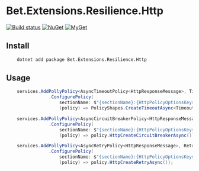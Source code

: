 # Bet.Extensions.Resilience.Http

[![Build status](https://ci.appveyor.com/api/projects/status/tmqs7xbq1aqee3md/branch/master?svg=true)](https://ci.appveyor.com/project/kdcllc/bet-extensions-resilience/branch/master)
[![NuGet](https://img.shields.io/nuget/v/Bet.Extensions.Resilience.Http.svg)](https://www.nuget.org/packages?q=Bet.Extensions.Resilience.Http)
[![MyGet](https://img.shields.io/myget/kdcllc/v/Bet.Extensions.Resilience.Http.svg?label=myget)](https://www.myget.org/F/kdcllc/api/v2)

## Install

```cmd
    dotnet add package Bet.Extensions.Resilience.Http
```


## Usage

```csharp
    services.AddPollyPolicy<AsyncTimeoutPolicy<HttpResponseMessage>, TimeoutPolicyOptions>(HttpPolicyOptionsKeys.HttpTimeoutPolicy)
                .ConfigurePolicy(
                    sectionName: $"{sectionName}:{HttpPolicyOptionsKeys.HttpTimeoutPolicy}",
                    (policy) => PolicyShapes.CreateTimeoutAsync<TimeoutPolicyOptions, HttpResponseMessage>(policy));

    services.AddPollyPolicy<AsyncCircuitBreakerPolicy<HttpResponseMessage>, CircuitBreakerPolicyOptions>(HttpPolicyOptionsKeys.HttpCircuitBreakerPolicy)
                .ConfigurePolicy(
                    sectionName: $"{sectionName}:{HttpPolicyOptionsKeys.HttpCircuitBreakerPolicy}",
                    (policy) => policy.HttpCreateCircuitBreakerAsync());

    services.AddPollyPolicy<AsyncRetryPolicy<HttpResponseMessage>, RetryPolicyOptions>(HttpPolicyOptionsKeys.HttpRetryPolicy)
                .ConfigurePolicy(
                    sectionName: $"{sectionName}:{HttpPolicyOptionsKeys.HttpRetryPolicy}",
                    (policy) => policy.HttpCreateRetryAsync());
```